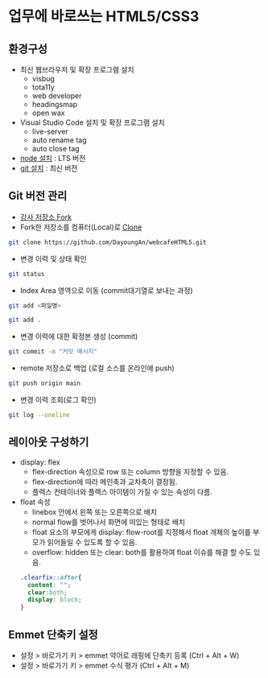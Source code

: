 # 업무에 바로쓰는 HTML5/CSS3

## 환경구성
- 최신 웹브라우저 및 확장 프로그램 설치
  - visbug 
  - tota11y
  - web developer
  - headingsmap
  - open wax
- Visual Studio Code  설치 및 확장 프로그램 설치
  - live-server
  - auto rename tag
  - auto close tag
- [node 설치](https://nodejs.org/ko/)
: LTS 버전
- [git 설치](https://git-scm.com/)
: 최신 버전
## Git 버전 관리
- [강사 저장소 Fork](https://github.com/seulbinim/webcafeHTML5)
- Fork한 저장소를 컴퓨터(Local)로 [Clone](https://github.com/DayoungAn/webcafeHTML5.git)  
```bash
git clone https://github.com/DayoungAn/webcafeHTML5.git
```
- 변경 이력 및 상태 확인
```bash
git status 
```
- Index Area 영역으로 이동 (commit대기열로 보내는 과정)
```bash
git add <파일명>
```
```bash
git add . 
```
- 변경 이력에 대한 확정본 생성 (commit)
```bash
git commit -m "커밋 메시지"
```
- remote 저장소로 백업 (로컬 소스를 온라인에 push)
```bash
git push origin main
```
- 변경 이력 조회(로그 확인)
```bash
git log --oneline
```

## 레이아웃 구성하기
- display: flex
  - flex-direction 속성으로 row 또는 column 방향을 지정할 수 있음.
  - flex-direction에 따라 메인축과 교차축이 결정됨.
  - 플렉스 컨테이너와 플렉스 아이템이 가질 수 있는 속성이 다름.
- float 속성
  - linebox 안에서 왼쪽 또는 오른쪽으로 배치
  - normal flow를 벗어나서 화면에 떠있는 형태로 배치
  - float 요소의 부모에게 display: flow-root를 지정해서 float 개체의 높이를 부모가 읽어들일 수 있도록 할 수 있음.
  - overflow: hidden 또는 clear: both를 활용하여 float 이슈를 해결 할 수도 있음.
  ```css
  .clearfix::after{
    content: "";
    clear:both;
    display: block;
  } 
  ```
## Emmet 단축키 설정
- 설정 > 바로가기 키 > emmet 약어로 래핑에 단축키 등록 (Ctrl + Alt + W)
- 설정 > 바로가기 키 > emmet 수식 평가 (Ctrl + Alt + M)
